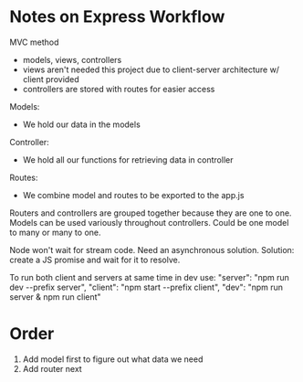 # Notes on Express Workflow

MVC method
- models, views, controllers
- views aren't needed this project due to client-server architecture w/ client provided
- controllers are stored with routes for easier access

Models:
- We hold our data in the models

Controller: 
- We hold all our functions for retrieving data in controller

Routes:
- We combine model and routes to be exported to the app.js

Routers and controllers are grouped together because they are one to one. Models can be used variously throughout controllers. Could be one model to many or many to one.

Node won't wait for stream code. Need an asynchronous solution. Solution: create a JS promise and wait for it to resolve. 

To run both client and servers at same time in dev use:
    "server": "npm run dev --prefix server",
    "client": "npm start --prefix client",
    "dev": "npm run server & npm run client"


# Order
1. Add model first to figure out what data we need
2. Add router next